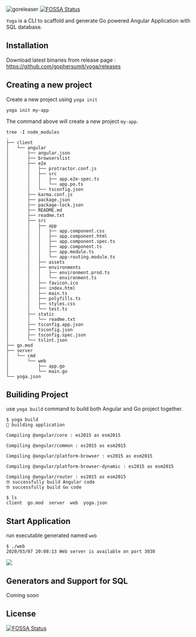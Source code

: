 ![goreleaser](https://github.com/gophersumit/yoga/workflows/goreleaser/badge.svg)
[![FOSSA Status](https://app.fossa.io/api/projects/git%2Bgithub.com%2Fgophersumit%2Fyoga.svg?type=shield)](https://app.fossa.io/projects/git%2Bgithub.com%2Fgophersumit%2Fyoga?ref=badge_shield)

`Yoga` is a CLI to scaffold and generate Go powered Angular Application with SQL database.

## Installation

Download latest binaries from release page : https://github.com/gophersumit/yoga/releases

## Creating a new project

Create a new project using `yoga init`

```console
yoga init my-app
```
The command above will create a new project `my-app`.

```console
tree -I node_modules
.
├── client
│   └── angular
│       ├── angular.json
│       ├── browserslist
│       ├── e2e
│       │   ├── protractor.conf.js
│       │   ├── src
│       │   │   ├── app.e2e-spec.ts
│       │   │   └── app.po.ts
│       │   └── tsconfig.json
│       ├── karma.conf.js
│       ├── package.json
│       ├── package-lock.json
│       ├── README.md
│       ├── readme.txt
│       ├── src
│       │   ├── app
│       │   │   ├── app.component.css
│       │   │   ├── app.component.html
│       │   │   ├── app.component.spec.ts
│       │   │   ├── app.component.ts
│       │   │   ├── app.module.ts
│       │   │   └── app-routing.module.ts
│       │   ├── assets
│       │   ├── environments
│       │   │   ├── environment.prod.ts
│       │   │   └── environment.ts
│       │   ├── favicon.ico
│       │   ├── index.html
│       │   ├── main.ts
│       │   ├── polyfills.ts
│       │   ├── styles.css
│       │   └── test.ts
│       ├── static
│       │   └── readme.txt
│       ├── tsconfig.app.json
│       ├── tsconfig.json
│       ├── tsconfig.spec.json
│       └── tslint.json
├── go.mod
├── server
│   └── cmd
│       └── web
│           ├── app.go
│           └── main.go
└── yoga.json

```



## Builiding Project

use `yoga build` command to build both Angular and Go project together.

```console
$ yoga build
💪 building application 

Compiling @angular/core : es2015 as esm2015

Compiling @angular/common : es2015 as esm2015

Compiling @angular/platform-browser : es2015 as esm2015

Compiling @angular/platform-browser-dynamic : es2015 as esm2015

Compiling @angular/router : es2015 as esm2015
🤓 successfully build Angular code
🤓 successfully build Go code

$ ls
client  go.mod  server  web  yoga.json

```
## Start Application
run executable generated named `web`

```console
$ ./web 
2020/03/07 20:08:13 Web server is available on port 3030

```
<img src="https://yoga.gophersumit.com/img/homepage.png"></img>

## Generators and Support for SQL
Coming soon

## License
[![FOSSA Status](https://app.fossa.io/api/projects/git%2Bgithub.com%2Fgophersumit%2Fyoga.svg?type=large)](https://app.fossa.io/projects/git%2Bgithub.com%2Fgophersumit%2Fyoga?ref=badge_large)